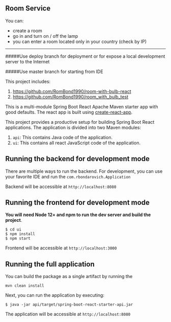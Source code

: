 ## Room Service

You can:
- create a room
- go in and turn on / off the lamp
- you can enter a room located only in your country (check by IP) 
-----
#####Use deploy branch for deployment or for expose a local development server to the Internet 


#####Use master branch for starting from IDE


This project includes:
1. https://github.com/RomBond1990/room-with-bulb-react
2. https://github.com/RomBond1990/room_with_bulb_test


This is a multi-module Spring Boot React Apache Maven starter app with good defaults. The react app is built using [create-react-app](https://github.com/facebookincubator/create-react-app).

This project provides a productive setup for building Spring Boot React applications. The application is divided into two Maven modules:

1. `api`: This contains Java code of the application.
2. `ui`: This contains all react JavaScript code of the application.



## Running the backend for development mode

There are multiple ways to run the backend. For development, you can use your favorite IDE and run the
`com.rbondarovich.Application`

Backend will be accessible at `http://localhost:8080`

## Running the frontend for development mode

**You will need Node 12+ and npm to run the dev server and build the project**.


```
$ cd ui
$ npm install
$ npm start
```
Frontend will be accessible at `http://localhost:3000`

## Running the full application

You can build the package as a single artifact by running the 
```
mvn clean install
```
Next, you can run the application by executing:

```
$ java -jar api/target/spring-boot-react-starter-api.jar
```

The application will be accessible at `http://localhost:8080`